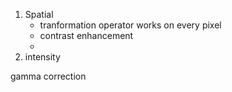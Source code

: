 1. Spatial
	- tranformation operator works on every pixel
	- contrast enhancement
	- 
2. intensity

gamma correction